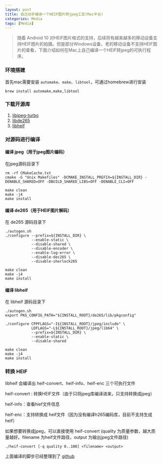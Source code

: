 ```yaml
---
layout: post
title: 自己动手编译一个HEIF图片转jpeg工具(Mac平台)
categories: Media
tags: [Media]
---
```


> 随着 Android 10 对HEIF图片格式的支持，后续将有越来越多的移动设备支持HEIF图片的拍摄。但是部分Windows设备，老的移动设备不支持HEIF图片的查看，下面介绍如何在Mac上自己编译一个HEIF转jpeg的可执行程序。

### 环境搭建

首先mac需要安装 `automake`、`make`、`libtool`，可通过homebrew进行安装

```
brew install automake,make,libtool
```



### 下载开源库

1. [libjpeg-turbo](https://github.com/libjpeg-turbo/libjpeg-turbo)
2. [libde265](https://github.com/strukturag/libde265)
3. [libheif](https://github.com/strukturag/libheif)



### 对源码进行编译

#### 编译 jpeg（用于jpeg图片编码）

在jpeg源码目录下

```shell
rm -rf CMakeCache.txt
cmake -G "Unix Makefiles" -DCMAKE_INSTALL_PREFIX=${INSTALL_DIR} -DENABLE_SHARED=OFF -DBUILD_SHARED_LIBS=OFF -DENABLE_CLI=OFF 

make clean
make -j4
make install
```



#### 编译 de265（用于HEIF图片解码）

在 de265 源码目录下

```shell
./autogen.sh
./configure --prefix=${INSTALL_DIR} \
            --enable-static \
            --disable-shared \
            --disable-encoder \
            --enable-log-error \
            --disable-dec265 \
            --disable-sherlock265

make clean
make -j4
make install
```



#### 编译 libheif

在 libheif 源码目录下

```shell
./autogen.sh
export PKG_CONFIG_PATH="${INSTALL_ROOT}/de265/lib/pkgconfig"

./configure CPPFLAGS="-I${INSTALL_ROOT}/jpeg/include" \
            LDFLAGS="-L${INSTALL_ROOT}/jpeg/lib64" \
            --prefix=${INSTALL_DIR} \
            --enable-static \
            --disable-shared 
        
make clean
make -j4
make install 
```



### 转换 HEIF

libheif 会编译出 heif-convert、heif-info、heif-enc 三个可执行文件

heif-convert : 转换HEIF文件（由于只将jpeg库编译进来，只支持转换成jpeg）

heif-info：查看hief文件信息

heif-enc：支持转换成 heif文件（因为没有编译h265编码库，目前不支持生成heif）

如果想要转换成jpeg，可以直接使用 heif-convert (quality 为质量参数，越大质量越好。filename 为heif文件路径，output 为输出jpeg文件路径)

```
./heif-convert [-q quality 0..100] <filename> <output>
```



上面编译的脚步已经整理到了 [github](https://github.com/GeorgeCh2/libheif-static-complie)